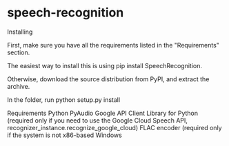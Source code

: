 # speech-recognition

Installing

First, make sure you have all the requirements listed in the "Requirements" section.

The easiest way to install this is using pip install SpeechRecognition.

Otherwise, download the source distribution from PyPI, and extract the archive.

In the folder, run python setup.py install

Requirements
Python 
PyAudio 
Google API Client Library for Python (required only if you need to use the Google Cloud Speech API, recognizer_instance.recognize_google_cloud)
FLAC encoder (required only if the system is not x86-based Windows
